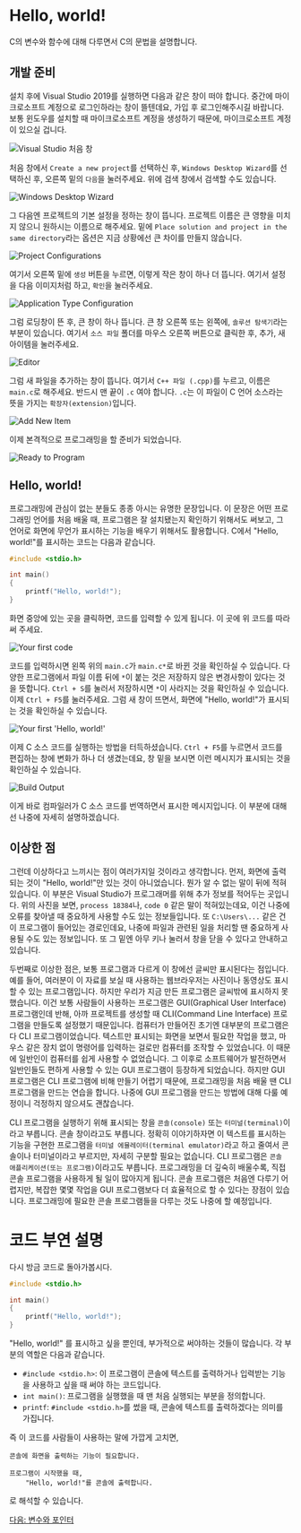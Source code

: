 # Hello, world!

C의 변수와 함수에 대해 다루면서 C의 문법을 설명합니다.

## 개발 준비

설치 후에 Visual Studio 2019를 실행하면 다음과 같은 창이 떠야 합니다. 중간에 마이크로소프트 계정으로 로그인하라는 창이 뜰텐데요, 가입 후 로그인해주시길 바랍니다. 보통 윈도우를 설치할 때 마이크로소프트 계정을 생성하기 때문에, 마이크로소프트 계정이 있으실 겁니다.

![Visual Studio 처음 창](img/1.png "Visual Studio 처음 창")

처음 창에서 `Create a new project`를 선택하신 후, `Windows Desktop Wizard`를 선택하신 후, 오른쪽 밑의 `다음`을 눌러주세요. 위에 검색 창에서 검색할 수도 있습니다.

![Windows Desktop Wizard](img/2.png "Windows Desktop Wizard")

그 다음엔 프로젝트의 기본 설정을 정하는 창이 뜹니다. 프로젝트 이름은 큰 영향을 미치지 않으니 원하시는 이름으로 해주세요. 밑에 `Place solution and project in the same directory`라는 옵션은 지금 상황에선 큰 차이를 만들지 않습니다.

![Project Configurations](img/3.png "Project Configurations")

여기서 오른쪽 밑에 `생성` 버튼을 누르면, 이렇게 작은 창이 하나 더 뜹니다. 여기서 설정을 다음 이미지처럼 하고, `확인`을 눌러주세요.

![Application Type Configuration](img/4.png "Application Type Configuration")

그럼 로딩창이 뜬 후, 큰 창이 하나 뜹니다. 큰 창 오른쪽 또는 왼쪽에, `솔루션 탐색기`라는 부분이 있습니다. 여기서 `소스 파일` 폴더를 마우스 오른쪽 버튼으로 클릭한 후, 추가, 새 아이템을 눌러주세요.

![Editor](img/5.png "Editor")

그럼 새 파일을 추가하는 창이 뜹니다. 여기서 `C++ 파일 (.cpp)`를 누르고, 이름은 `main.c`로 해주세요. 반드시 맨 끝이 `.c` 여야 합니다. `.c`는 이 파일이 C 언어 소스라는 뜻을 가지는 `확장자(extension)`입니다.

![Add New Item](img/6.png "Add New Item")

이제 본격적으로 프로그래밍을 할 준비가 되었습니다.

![Ready to Program](img/7.png "Ready to Program")

## Hello, world!

프로그래밍에 관심이 없는 분들도 종종 아시는 유명한 문장입니다. 이 문장은 어떤 프로그래밍 언어를 처음 배울 때, 프로그램은 잘 설치됐는지 확인하기 위해서도 써보고, 그 언어로 화면에 무언가 표시하는 기능을 배우기 위해서도 활용합니다. C에서 "Hello, world!"를 표시하는 코드는 다음과 같습니다.
```c
#include <stdio.h>

int main()
{
    printf("Hello, world!");
}
```
화면 중앙에 있는 곳을 클릭하면, 코드를 입력할 수 있게 됩니다. 이 곳에 위 코드를 따라 써 주세요.

![Your first code](img/8.png "Your first code")

코드를 입력하시면 왼쪽 위의 `main.c`가 `main.c*`로 바뀐 것을 확인하실 수 있습니다. 다양한 프로그램에서 파일 이름 뒤에 `*`이 붙는 것은 저장하지 않은 변경사항이 있다는 것을 뜻합니다. `Ctrl + S`를 눌러서 저장하시면 `*`이 사라지는 것을 확인하실 수 있습니다. 이제 `Ctrl + F5`를 눌러주세요. 그럼 새 창이 뜨면서, 화면에 "Hello, world!"가 표시되는 것을 확인하실 수 있습니다.

![Your first 'Hello, world!'](img/9.png "Your first 'Hello, world!'")

이제 C 소스 코드를 실행하는 방법을 터득하셨습니다. `Ctrl + F5`를 누르면서 코드를 편집하는 창에 변화가 하나 더 생겼는데요, 창 밑을 보시면 이런 메시지가 표시되는 것을 확인하실 수 있습니다.

![Build Output](img/10.png "Build output")

이게 바로 컴파일러가 C 소스 코드를 번역하면서 표시한 메시지입니다. 이 부분에 대해선 나중에 자세히 설명하겠습니다.

## 이상한 점

그런데 이상하다고 느끼시는 점이 여러가지일 것이라고 생각합니다. 먼저, 화면에 출력되는 것이 "Hello, world!"만 있는 것이 아니었습니다. 뭔가 알 수 없는 말이 뒤에 적혀있습니다. 이 부분은 Visual Studio가 프로그래머를 위해 추가 정보를 적어두는 곳입니다. 위의 사진을 보면, `process 18384`나, `code 0` 같은 말이 적혀있는데요, 이건 나중에 오류를 찾아낼 때 중요하게 사용할 수도 있는 정보들입니다. 또 `C:\Users\...` 같은 건 이 프로그램이 들어있는 경로인데요, 나중에 파일과 관련된 일을 처리할 땐 중요하게 사용될 수도 있는 정보입니다. 또 그 밑엔 아무 키나 눌러서 창을 닫을 수 있다고 안내하고 있습니다.

두번째로 이상한 점은, 보통 프로그램과 다르게 이 창에선 글씨만 표시된다는 점입니다. 예를 들어, 여러분이 이 자료를 보실 때 사용하는 웹브라우저는 사진이나 동영상도 표시할 수 있는 프로그램입니다. 하지만 우리가 지금 만든 프로그램은 글씨밖에 표시하지 못했습니다. 이건 보통 사람들이 사용하는 프로그램은 GUI(Graphical User Interface) 프로그램인데 반해, 아까 프로젝트를 생성할 때 CLI(Command Line Interface) 프로그램을 만들도록 설정했기 때문입니다. 컴퓨터가 만들어진 초기엔 대부분의 프로그램은 다 CLI 프로그램이었습니다. 텍스트만 표시되는 화면을 보면서 필요한 작업을 했고, 마우스 같은 장치 없이 명령어를 입력하는 걸로만 컴퓨터를 조작할 수 있었습니다. 이 때문에 일반인이 컴퓨터를 쉽게 사용할 수 없었습니다. 그 이후로 소프트웨어가 발전하면서 일반인들도 편하게 사용할 수 있는 GUI 프로그램이 등장하게 되었습니다. 하지만 GUI 프로그램은 CLI 프로그램에 비해 만들기 어렵기 때문에, 프로그래밍을 처음 배울 땐 CLI 프로그램을 만드는 연습을 합니다. 나중에 GUI 프로그램을 만드는 방법에 대해 다룰 예정이니 걱정하지 않으셔도 괜찮습니다.

CLI 프로그램을 실행하기 위해 표시되는 창을 `콘솔(console)` 또는 `터미널(terminal)`이라고 부릅니다. 콘솔 창이라고도 부릅니다. 정확히 이야기하자면 이 텍스트를 표시하는 기능을 구현한 프로그램을 `터미널 에뮬레이터(terminal emulator)`라고 하고 줄여서 콘솔이나 터미널이라고 부르지만, 자세히 구분할 필요는 없습니다. CLI 프로그램은 `콘솔 애플리케이션(또는 프로그램)`이라고도 부릅니다. 프로그래밍을 더 깊숙히 배울수록, 직접 콘솔 프로그램을 사용하게 될 일이 많아지게 됩니다. 콘솔 프로그램은 처음엔 다루기 어렵지만, 복잡한 몇몇 작업을 GUI 프로그램보다 더 효율적으로 할 수 있다는 장점이 있습니다. 프로그래밍에 필요한 콘솔 프로그램들을 다루는 것도 나중에 할 예정입니다.

# 코드 부연 설명

다시 방금 코드로 돌아가봅시다.
```c
#include <stdio.h>

int main()
{
    printf("Hello, world!");
}
```
"Hello, world!" 를 표시하고 싶을 뿐인데, 부가적으로 써야하는 것들이 많습니다. 각 부분의 역할은 다음과 같습니다.

* `#include <stdio.h>`: 이 프로그램이 콘솔에 텍스트를 출력하거나 입력받는 기능을 사용하고 싶을 때 써야 하는 코드입니다.
* `int main()`: 프로그램을 실행했을 때 맨 처음 실행되는 부분을 정의합니다.
* `printf`: `#include <stdio.h>`를 썼을 때, 콘솔에 텍스트를 출력하겠다는 의미를 가집니다.

즉 이 코드를 사람들이 사용하는 말에 가깝게 고치면,

```
콘솔에 화면을 출력하는 기능이 필요합니다.

프로그램이 시작했을 때,
    "Hello, world!"를 콘솔에 출력합니다.
```

로 해석할 수 있습니다.

[다음: 변수와 포인터](4-variables-and-pointers)